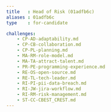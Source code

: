 ```yaml
---
title   : Head of Risk (01adfb6c)
aliases : 01adfb6c
type    : for-candidate

challenges:
    - CP-AD-adaptability.md
    - CP-CB-collaboration.md
    - CP-PL-planning.md
    - MA-RM-role-model.md
    - MA-TA-attract-talent.md
    - PR-PE-programming-experience.md
    - RE-OS-open-source.md
    - RE-TL-tech-leader.md
    - RI-PI-pii-data-breach.md
    - RI-JW-jira-workflow.md
    - RI-RM-risk-management.md
    - ST-CC-CBEST_CREST.md
---
```

